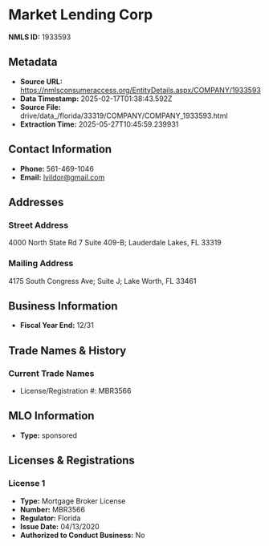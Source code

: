 # Market Lending Corp

**NMLS ID:** 1933593

## Metadata
- **Source URL:** https://nmlsconsumeraccess.org/EntityDetails.aspx/COMPANY/1933593
- **Data Timestamp:** 2025-02-17T01:38:43.592Z
- **Source File:** drive/data_/florida/33319/COMPANY/COMPANY_1933593.html
- **Extraction Time:** 2025-05-27T10:45:59.239931

## Contact Information
- **Phone:** 561-469-1046
- **Email:** lvildor@gmail.com

## Addresses
### Street Address
4000 North State Rd 7 Suite 409-B; Lauderdale Lakes, FL 33319

### Mailing Address
4175 South Congress Ave; Suite J; Lake Worth, FL 33461

## Business Information
- **Fiscal Year End:** 12/31

## Trade Names & History
### Current Trade Names
- License/Registration #: MBR3566

## MLO Information
- **Type:** sponsored

## Licenses & Registrations

### License 1
- **Type:** Mortgage Broker License
- **Number:** MBR3566
- **Regulator:** Florida
- **Issue Date:** 04/13/2020
- **Authorized to Conduct Business:** No
